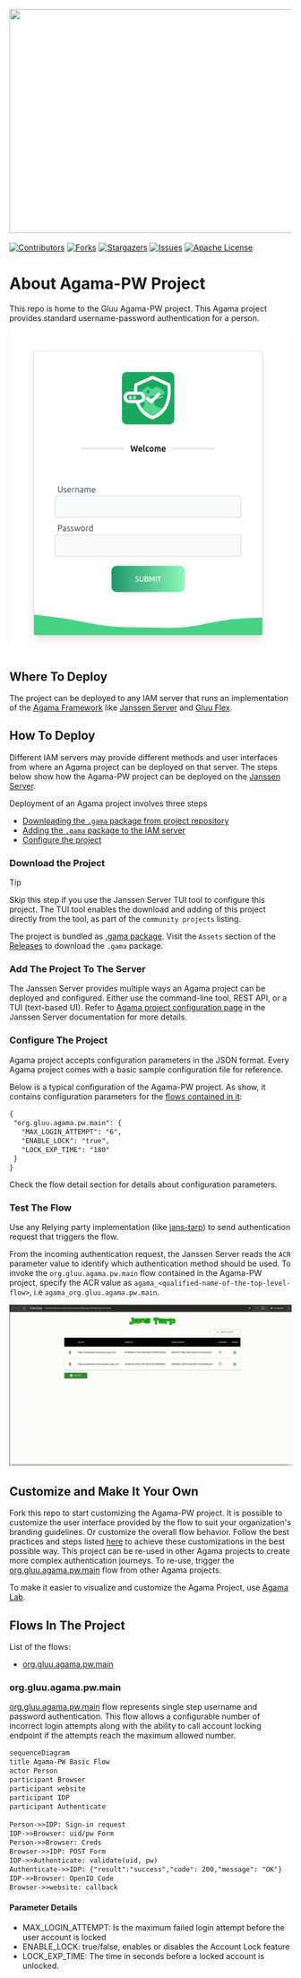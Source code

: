 <p align="left">
  <img width="600" height="400" src="https://github.com/GluuFederation/agama-pw/assets/43112579/639a8ca4-7549-4167-a5eb-5fe19fad3ff5">
</p>

[![Contributors][contributors-shield]](contributors-url)
[![Forks][forks-shield]](forks-url)
[![Stargazers][stars-shield]](stars-url)
[![Issues][issues-shield]](issues-url)
[![Apache License][license-shield]](license-url)




# About Agama-PW Project

This repo is home to the Gluu Agama-PW project. This Agama project provides 
standard username-password authentication for a person.

![image](./pw-login-page.png)

## Where To Deploy

The project can be deployed to any IAM server that runs an implementation of 
the [Agama Framework](https://docs.jans.io/head/agama/introduction/) like 
[Janssen Server](https://jans.io) and [Gluu Flex](https://gluu.org/flex/).

## How To Deploy

Different IAM servers may provide different methods and 
user interfaces from where an Agama project can be deployed on that server. 
The steps below show how the Agama-PW project can be deployed on the 
[Janssen Server](https://jans.io). 

Deployment of an Agama project involves three steps

- [Downloading the `.gama` package from project repository](#download-the-project)
- [Adding the `.gama` package to the IAM server](#add-the-project-to-the-server)
- [Configure the project](#configure-the-project)


### Download the Project

> [!TIP]
> Skip this step if you use the Janssen Server TUI tool to 
> configure this project. The TUI tool enables the download and adding of this 
> project directly from the tool, as part of the `community projects` listing. 

The project is bundled as 
[.gama package](https://docs.jans.io/head/agama/gama-format/). 
Visit the `Assets` section of the 
[Releases](https://github.com/GluuFederation/agama-pw/releases) to download 
the `.gama` package.

### Add The Project To The Server

 The Janssen Server provides multiple ways an Agama project can be 
 deployed and configured. Either use the command-line tool, REST API, or a 
 TUI (text-based UI). Refer to 
 [Agama project configuration page](https://docs.jans.io/head/admin/config-guide/auth-server-config/agama-project-configuration/) in the Janssen Server documentation for more 
 details.

### Configure The Project

Agama project accepts configuration parameters in the JSON format. Every Agama 
project comes with a basic sample configuration file for reference.

Below is a typical configuration of the Agama-PW project. As show, it contains
configuration parameters for the [flows contained in it](#flows-in-the-project):
 ```
{
  "org.gluu.agama.pw.main": {
    "MAX_LOGIN_ATTEMPT": "6",
    "ENABLE_LOCK": "true",
    "LOCK_EXP_TIME": "180"
  }
}
 ```

Check the flow detail section for details about configuration parameters.

### Test The Flow

Use any Relying party implementation (like [jans-tarp](https://github.com/JanssenProject/jans/tree/main/demos/jans-tarp)) to send authentication request that triggers the flow.

From the incoming authentication request, the Janssen Server reads the `ACR` 
parameter value to identify which authentication method should be used. 
To invoke the `org.gluu.agama.pw.main` flow contained in the  Agama-PW project, 
specify the ACR value as `agama_<qualified-name-of-the-top-level-flow>`, 
i.e  `agama_org.gluu.agama.pw.main`.

![gif](./openlogin.gif)

## Customize and Make It Your Own

Fork this repo to start customizing the Agama-PW project. It is possible to 
customize the user interface provided by the flow to suit your organization's 
branding 
guidelines. Or customize the overall flow behavior. Follow the best 
practices and steps listed 
[here](https://docs.jans.io/head/admin/developer/agama/agama-best-practices/#project-reuse-and-customizations) 
to achieve these customizations in the best possible way.
This  project can be re-used in other Agama projects to create more complex
 authentication journeys. To re-use, trigger the 
 [org.gluu.agama.pw.main](#orggluuagamapwmain) flow from other Agama projects.

To make it easier to visualize and customize the Agama Project, use 
[Agama Lab](https://cloud.gluu.org/agama-lab/login).

## Flows In The Project

List of the flows: 

- [org.gluu.agama.pw.main](#orggluuagamapwmain)

### org.gluu.agama.pw.main

[org.gluu.agama.pw.main](./code/org.gluu.agama.pw.main.flow) flow represents 
single step username and password authentication. This flow allows a configurable
number of incorrect login attempts along with the ability to call account locking 
endpoint if the attempts reach the maximum allowed number.

```mermaid
sequenceDiagram
title Agama-PW Basic Flow
actor Person
participant Browser
participant website
participant IDP
participant Authenticate
 
Person->>IDP: Sign-in request
IDP->>Browser: uid/pw Form
Person->>Browser: Creds
Browser->>IDP: POST Form
IDP->>Authenticate: validate(uid, pw)
Authenticate->>IDP: {"result":"success","code": 200,"message": "OK"}
IDP->>Browser: OpenID Code
Browser->>website: callback
 ```

#### Parameter Details

- MAX_LOGIN_ATTEMPT: Is the maximum failed login attempt before the user account is locked
- ENABLE_LOCK: true/false, enables or disables the Account Lock feature
- LOCK_EXP_TIME: The time in seconds before a locked account is unlocked.

<!-- This are stats url reference for this repository -->
[contributors-shield]: https://img.shields.io/github/contributors/GluuFederation/agama-pw.svg?style=for-the-badge
[contributors-url]: https://github.com/GluuFederation/agama-pw/graphs/contributors
[forks-shield]: https://img.shields.io/github/forks/GluuFederation/agama-pw.svg?style=for-the-badge
[forks-url]: https://github.com/GluuFederation/agama-pw/network/members
[stars-shield]: https://img.shields.io/github/stars/GluuFederation/agama-pw?style=for-the-badge
[stars-url]: https://github.com/GluuFederation/agama-pw/stargazers
[issues-shield]: https://img.shields.io/github/issues/GluuFederation/agama-pw.svg?style=for-the-badge
[issues-url]: https://github.com/GluuFederation/agama-pw/issues
[license-shield]: https://img.shields.io/github/license/GluuFederation/agama-pw.svg?style=for-the-badge
[license-url]: https://github.com/GluuFederation/agama-pw/blob/main/LICENSE
